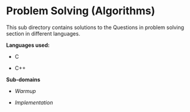 # Problem Solving (Algorithms)

This sub directory contains solutions to the Questions in problem solving section in different languages.

**Languages used:**

* C

* C++

**Sub-domains**

* *Warmup*

* *Implementation*